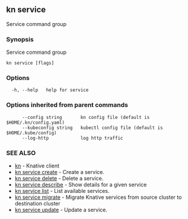 ## kn service

Service command group

### Synopsis

Service command group

```
kn service [flags]
```

### Options

```
  -h, --help   help for service
```

### Options inherited from parent commands

```
      --config string       kn config file (default is $HOME/.kn/config.yaml)
      --kubeconfig string   kubectl config file (default is $HOME/.kube/config)
      --log-http            log http traffic
```

### SEE ALSO

* [kn](kn.md)	 - Knative client
* [kn service create](kn_service_create.md)	 - Create a service.
* [kn service delete](kn_service_delete.md)	 - Delete a service.
* [kn service describe](kn_service_describe.md)	 - Show details for a given service
* [kn service list](kn_service_list.md)	 - List available services.
* [kn service migrate](kn_service_migrate.md)	 - Migrate Knative services from source cluster to destination cluster
* [kn service update](kn_service_update.md)	 - Update a service.

